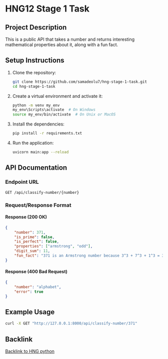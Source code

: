 # HNG12 Stage 1 Task

## Project Description

This is a public API that takes a number and returns interesting mathematical properties about it, along with a fun fact.

## Setup Instructions

1. Clone the repository:

    ```sh
    git clone https://github.com/samadeolu7/hng-stage-1-task.git
    cd hng-stage-1-task
    ```

2. Create a virtual environment and activate it:

    ```sh
    python -m venv my_env
    my_env\Scripts\activate  # On Windows
    source my_env/bin/activate  # On Unix or MacOS
    ```

3. Install the dependencies:

    ```sh
    pip install -r requirements.txt
    ```

4. Run the application:

    ```sh
    uvicorn main:app --reload
    ```

## API Documentation

### Endpoint URL

`GET /api/classify-number/{number}`

### Request/Response Format

#### Response (200 OK)

```json
{
    "number": 371,
    "is_prime": false,
    "is_perfect": false,
    "properties": ["armstrong", "odd"],
    "digit_sum": 11,
    "fun_fact": "371 is an Armstrong number because 3^3 + 7^3 + 1^3 = 371"
}
```

#### Response (400 Bad Request)

```json
{
    "number": "alphabet",
    "error": true
}
```

## Example Usage

```sh
curl -X GET "http://127.0.0.1:8000/api/classify-number/371"
```

## Backlink

[Backlink to HNG python](https://hng.tech/hire/python-developers)